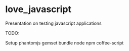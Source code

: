 love_javascript
===============

Presentation on testing javascript applications

TODO:

  Setup
    phantomjs
    gemset
    bundle
    node
    npm coffee-script